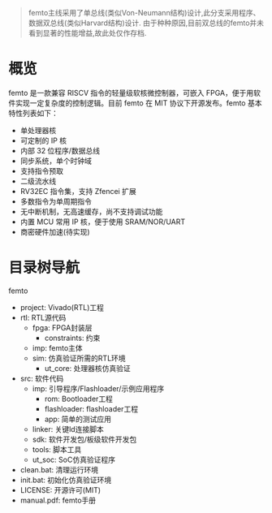 > femto主线采用了单总线(类似Von-Neumann结构)设计,此分支采用程序、数据双总线(类似Harvard结构)设计.
> 由于种种原因,目前双总线的femto并未看到显著的性能增益,故此处仅作存档.

# 概览
femto 是一款兼容 RISCV 指令的轻量级软核微控制器，可嵌入 FPGA，便于用软件实现一定复杂度的控制逻辑。目前 femto 在 MIT 协议下开源发布。femto 基本特性列表如下：
- 单处理器核
- 可定制的 IP 核
- 内部 32 位程序/数据总线
- 同步系统，单个时钟域
- 支持指令预取
- 二级流水线
- RV32EC 指令集，支持 Zfencei 扩展
- 多数指令为单周期指令
- 无中断机制，无高速缓存，尚不支持调试功能
- 内置 MCU 常用 IP 核，便于使用 SRAM/NOR/UART
- 商密硬件加速(待实现)

# 目录树导航

femto
- project: Vivado(RTL)工程
- rtl: RTL源代码
  - fpga: FPGA封装层
    - constraints: 约束
  - imp: femto主体
  - sim: 仿真验证所需的RTL环境
    - ut_core: 处理器核仿真验证
- src: 软件代码
  - imp: 引导程序/Flashloader/示例应用程序
    - rom: Bootloader工程
    - flashloader: flashloader工程
    - app: 简单的测试应用
  - linker: 关键ld连接脚本
  - sdk: 软件开发包/板级软件开发包
  - tools: 脚本工具
  - ut_soc: SoC仿真验证程序
- clean.bat: 清理运行环境
- init.bat: 初始化仿真验证环境
- LICENSE: 开源许可(MIT)
- manual.pdf: femto手册
